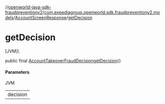 //[openworld-java-sdk-fraudpreventionv2](../../../index.md)/[com.expediagroup.openworld.sdk.fraudpreventionv2.models](../index.md)/[AccountScreenResponse](index.md)/[getDecision](get-decision.md)

# getDecision

[JVM]\

public final [AccountTakeoverFraudDecision](../-account-takeover-fraud-decision/index.md)[getDecision](get-decision.md)()

#### Parameters

JVM

| |
|---|
| decision |
